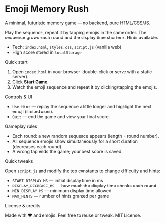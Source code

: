 # Emoji Memory Rush

A minimal, futuristic memory game — no backend, pure HTML/CSS/JS.

Play the sequence, repeat it by tapping emojis in the same order. The sequence grows each round and the display time shortens. Hints available.

- Tech: `index.html`, `styles.css`, `script.js` (vanilla web)
- High score stored in `localStorage`

Quick start

1. Open `index.html` in your browser (double-click or serve with a static server).
2. Click **Start Game**.
3. Watch the emoji sequence and repeat it by clicking/tapping the emojis.

Controls & UI

- `Use Hint` — replay the sequence a little longer and highlight the next emoji (limited uses).
- `Quit` — end the game and view your final score.

Gameplay rules

- Each round: a new random sequence appears (length = round number).
- All sequence emojis show simultaneously for a short duration (decreases each round).
- A wrong tap ends the game; your best score is saved.

Quick tweaks

Open `script.js` and modify the top constants to change difficulty and hints:

- `START_DISPLAY_MS` — initial display time in ms
- `DISPLAY_DECREASE_MS` — how much the display time shrinks each round
- `MIN_DISPLAY_MS` — minimum display time allowed
- `MAX_HINTS` — number of hints granted per game

License & credits

Made with ❤️ and emojis. Feel free to reuse or tweak. MIT License.
